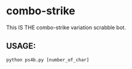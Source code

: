 # combo-strike

This IS THE combo-strike variation scrabble bot.

## USAGE:


```
python ps4b.py [number_of_char]
``` 
